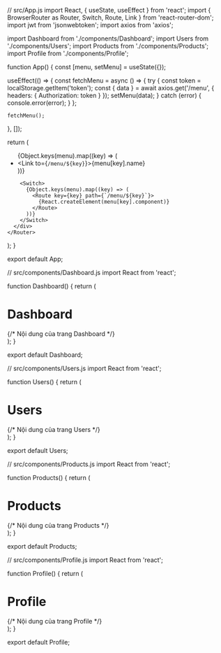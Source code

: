 // src/App.js
import React, { useState, useEffect } from 'react';
import { BrowserRouter as Router, Switch, Route, Link } from 'react-router-dom';
import jwt from 'jsonwebtoken';
import axios from 'axios';

import Dashboard from './components/Dashboard';
import Users from './components/Users';
import Products from './components/Products';
import Profile from './components/Profile';

function App() {
  const [menu, setMenu] = useState({});

  useEffect(() => {
    const fetchMenu = async () => {
      try {
        const token = localStorage.getItem('token');
        const { data } = await axios.get('/menu', {
          headers: {
            Authorization: token
          }
        });
        setMenu(data);
      } catch (error) {
        console.error(error);
      }
    };

    fetchMenu();
  }, []);

  return (
    <Router>
      <div>
        <nav>
          <ul>
            {Object.keys(menu).map((key) => (
              <li key={key}>
                <Link to={`/menu/${key}`}>{menu[key].name}</Link>
              </li>
            ))}
          </ul>
        </nav>

        <Switch>
          {Object.keys(menu).map((key) => (
            <Route key={key} path={`/menu/${key}`}>
              {React.createElement(menu[key].component)}
            </Route>
          ))}
        </Switch>
      </div>
    </Router>
  );
}

export default App;

// src/components/Dashboard.js
import React from 'react';

function Dashboard() {
  return (
    <div>
      <h1>Dashboard</h1>
      {/* Nội dung của trang Dashboard */}
    </div>
  );
}

export default Dashboard;

// src/components/Users.js
import React from 'react';

function Users() {
  return (
    <div>
      <h1>Users</h1>
      {/* Nội dung của trang Users */}
    </div>
  );
}

export default Users;

// src/components/Products.js
import React from 'react';

function Products() {
  return (
    <div>
      <h1>Products</h1>
      {/* Nội dung của trang Products */}
    </div>
  );
}

export default Products;

// src/components/Profile.js
import React from 'react';

function Profile() {
  return (
    <div>
      <h1>Profile</h1>
      {/* Nội dung của trang Profile */}
    </div>
  );
}

export default Profile;